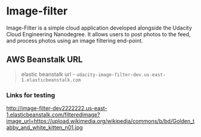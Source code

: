 # Image-filter

Image-Filter is a simple cloud application developed alongside the Udacity Cloud Engineering Nanodegree. It allows users to post photos to the feed, and process photos using an image filtering end-point.

## AWS Beanstalk URL

> elastic beanstalk url - `udacity-image-filter-dev.us-east-1.elasticbeanstalk.com`

### Links for testing

<http://image-filter-dev2222222.us-east-1.elasticbeanstalk.com/filteredimage?image_url=https://upload.wikimedia.org/wikipedia/commons/b/bd/Golden_tabby_and_white_kitten_n01.jpg>

